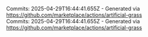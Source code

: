 Commits: 2025-04-29T16:44:41.655Z - Generated via https://github.com/marketplace/actions/artificial-grass
<br>
Commits: 2025-04-29T16:44:41.655Z - Generated via https://github.com/marketplace/actions/artificial-grass
<br>
